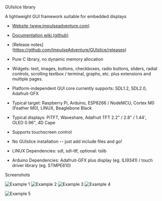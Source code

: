 GUIslice library

A lightweight GUI framework suitable for embedded displays
- [Website (www.impulseadventure.com)](http://www.impulseadventure.com/elec/guislice-gui.html)
- [Documentation wiki (github)](https://github.com/ImpulseAdventure/GUIslice/wiki)
- [Release notes] (https://github.com/ImpulseAdventure/GUIslice/releases)


- Pure C library, no dynamic memory allocation
- Widgets: text, images, buttons, checkboxes, radio buttons, sliders, 
  radial controls, scrolling textbox / terminal, graphs, etc. plus extensions and multiple pages.
- Platform-independent GUI core currently supports: SDL1.2, SDL2.0, Adafruit-GFX
- Typical target: Raspberry Pi, Arduino, ESP8266 / NodeMCU, Cortex M0 (Feather M0), LINUX, Beaglebone Black
- Typical displays: PiTFT, Waveshare, Adafruit TFT 2.2" / 2.8" / 1.44', OLED 0.96", 4D Cape
- Supports touchscreen control
- No GUIslice installation -- just add include files and go!
- LINUX Dependencies: sdl, sdl-ttf, optional: tslib
- Arduino Dependencies: Adafruit-GFX plus display (eg. ILI9341) / touch driver library (eg. STMPE610)



Screenshots

![Example 1](http://www.impulseadventure.com/elec/images/sdl_menu1.png)
![Example 2](http://www.impulseadventure.com/elec/images/microsdl-ex07.png)
![Example 3](http://www.impulseadventure.com/elec/images/guislice-ex06.png)
![Example 4](http://www.impulseadventure.com/elec/images/guislice-ex08.png)

![Example 5](http://www.impulseadventure.com/elec/images/guislice-ctrl2.png)
